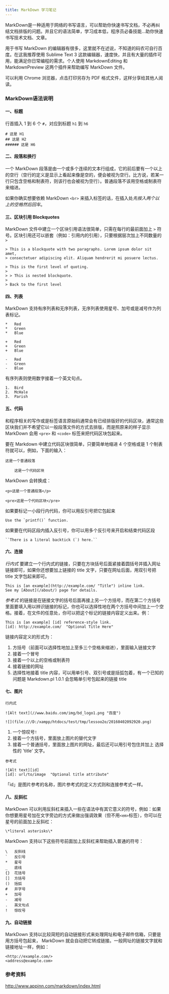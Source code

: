 ```yaml
---
title: MarkDown 学习笔记
---
```


MarkDown是一种适用于网络的书写语言，可以帮助你快速书写文档，不必再纠结文档排版的问题。并且它的语法简单，学习成本低，程序员必备技能...助你快速书写技术文档、文章。

用于书写 MarkDown 的编辑器有很多，这里就不在述说，不知道的码农可自行百度。在这我推荐使用 Sublime Text 3 这款编辑器，速度快，并且有大量的插件可用，能满足你日常编程的需求。个人使用 MarkdownEditing 和 MarkdownPreview 这两个插件来帮助编写 MarkDown 文件。

可以利用 Chrome 浏览器，点击打印另存为 PDF 格式文件，这样分享给其他人阅读。

### MarkDown语法说明

#### 一、标题

行首插入 1 到 6 个 `#`，对应到标题 `h1` 到 `h6`

```
# 这是 H1
## 这是 H2
###### 这是 H6
```

#### 二、段落和换行

一个 MarkDown 段落是由一个或多个连续的文本行组成，它的前后要有一个以上的空行（空行的定义是显示上看起来像是空的，便会被视为空行。比方说，若某一行只包含空格和制表符，则该行也会被视为空行）。普通段落不该用空格或制表符来缩进。

如果你确实想要依赖 MarkDown `<br>` 来插入标签的话，在插入处*先按入两个以上的空格然后回车*。

#### 三、区块引用 Blockquotes

MarkDown 文件中建立一个区块引用语法很简单，只需在每行的最前面加上 `>` 符号。区块引用还可以嵌套（例如：引用内的引用），只要根据层次加上不同数量的 `>`

```
> This is a blockquote with two paragraphs. Lorem ipsum dolor sit amet,
> consectetuer adipiscing elit. Aliquam hendrerit mi posuere lectus.

> This is the first level of quoting.
>
> > This is nested blockquote.
>
> Back to the first level
```

#### 四、列表
MarkDown 支持有序列表和无序列表，无序列表使用星号、加号或是减号作为列表标记。

```
*   Red
*   Green
*   Blue

+   Red
+   Green
+   Blue

-   Red
-   Green
-   Blue
```

有序列表则使用数字接着一个英文句点。
```
1.  Bird
2.  McHale
3.  Parish
```

#### 五、代码

和程序相关的写作或是标签语言原始码通常会有已经排版好的代码区块，通常这些区块我们并不希望它以一般段落文件的方式去排版，而是照原来的样子显示 MarkDown 会用 `<pre>` 和 `<code>` 标签来把代码区块包起来。

要在 Markdown 中建立代码区块很简单，只要简单地缩进 4 个空格或是 1 个制表符就可以，例如，下面的输入：

```
这是一个普通段落

    这是一个代码区块
```

MarkDown 会转换成：

```
<p>这是一个普通段落</p>

<pre>这是一个代码区块</pre>
```

如果要标记一小段行内代码，你可以用反引号把它包起来

```
Use the `printf()` function.
```

如果要在代码区段内插入反引号，你可以用多个反引号来开启和结束代码区段

```
``There is a literal backtick (`) here.``
```


#### 六、连接

*行内式* 要建立一个行内式的链接，只要在方块括号后面紧接着圆括号并插入网址链接即可，如果你还想要加上链接的 title 文字，只要在网址后面，用双引号把 title 文字包起来即可。

```
This is [an example](http://example.com/ "Title") inline link.  
See my [About](/about/) page for details.
```

*参考式* 的链接是在链接文字的括号后面再接上另一个方括号，而在第二个方括号里面要填入用以辨识链接的标记，你也可以选择性地在两个方括号中间加上一个空格。接着，在文件的任意处，你可以把这个标记的链接内容定义出来。例：

```
This is [an example] [id] reference-style link.
[id]: http://example.com/  "Optional Title Here"
```

链接内容定义的形式为：
1. 方括号（前面可以选择性地加上至多三个空格来缩进），里面输入链接文字
2. 接着一个冒号
3. 接着一个以上的空格或制表符
4. 接着链接的网址
5. 选择性地接着 title 内容，可以用单引号、双引号或是括弧包着，有一个已知的问题是 Markdown.pl 1.0.1 会忽略单引号包起来的链接 title

#### 七、图片

```
行内式

![Alt text](//www.baidu.com/img/bd_logo1.png "百度")

![](file:///D:/xampp/htdocs/test/tmp/lessoo2o/20160402092920.png)
```

1. 一个惊叹号`!`
2. 接着一个方括号，里面放上图片的替代文字
3. 接着一个普通括号，里面放上图片的网址，最后还可以用引号包住并加上 选择性的 'title' 文字。

```
参考式

![Alt text][id]
[id]: url/to/image  "Optional title attribute"
```

「id」是图片参考的名称，图片参考式的定义方式则和连接参考式一样。

#### 八、反斜杠

MarkDown 可以利用反斜杠来插入一些在语法中有其它意义的符号，例如：如果你想要用星号加在文字旁边的方式来做出强调效果（但不用`<em>`标签），你可以在星号的前面加上反斜杠：

```
\*literal asterisks\*
```

MarkDown 支持以下这些符号前面加上反斜杠来帮助插入普通的符号：

```
\   反斜线
`   反引号
*   星号
_   底线
{}  花括号
[]  方括号
()  括弧
#   井字号
+   加号
-   减号
.   英文句点
!   惊叹号
```


#### 九、自动链接

MarkDown 支持以比较简短的自动链接形式来处理网址和电子邮件信箱，只要是用方括号包起来， MarkDown 就会自动把它转成链接。一般网址的链接文字就和链接地址一样，例如：

```
<http://example.com/>
<address@example.com>
```

### 参考资料
<http://www.appinn.com/markdown/index.html>